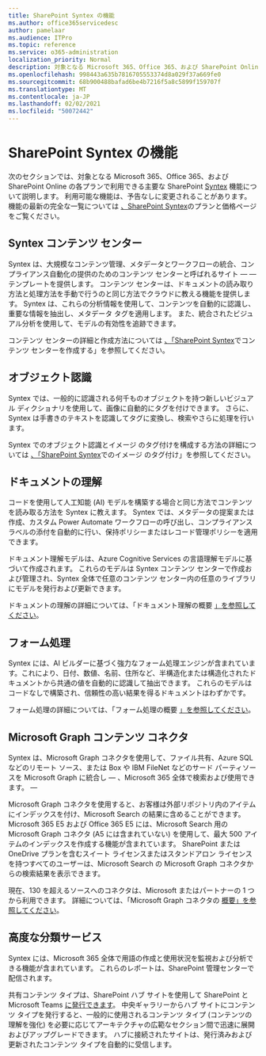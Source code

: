 ```yaml
---
title: SharePoint Syntex の機能
ms.author: office365servicedesc
author: pamelaar
ms.audience: ITPro
ms.topic: reference
ms.service: o365-administration
localization_priority: Normal
description: 対象となる Microsoft 365、Office 365、および SharePoint Online のプランで利用できる主要な SharePoint Syntex 機能について説明します。
ms.openlocfilehash: 998443a635b7816705553374d8a029f37a669fe0
ms.sourcegitcommit: 68b900488bafad6be4b7216f5a8c5899f159707f
ms.translationtype: MT
ms.contentlocale: ja-JP
ms.lasthandoff: 02/02/2021
ms.locfileid: "50072442"
---
```

# <a name="sharepoint-syntex-features"></a>SharePoint Syntex の機能 

次のセクションでは、対象となる Microsoft 365、Office 365、および SharePoint Online の各プランで利用できる主要な SharePoint [Syntex](sharepoint-syntex-service-description.md) 機能について説明します。 利用可能な機能は、予告なしに変更されることがあります。 機能の最新の完全な一覧については [、SharePoint Syntex](https://www.microsoft.com/microsoft-365/enterprise/sharepoint-syntex)のプランと価格ページをご覧ください。

## <a name="syntex-content-center"></a>Syntex コンテンツ センター

Syntex は、大規模なコンテンツ管理、メタデータとワークフローの統合、コンプライアンス自動化の提供のためのコンテンツ センターと呼ばれるサイト &mdash;  &mdash; テンプレートを提供します。 コンテンツ センターは、ドキュメントの読み取り方法と処理方法を手動で行うのと同じ方法でクラウドに教える機能を提供します。 Syntex は、これらの分析情報を使用して、コンテンツを自動的に認識し、重要な情報を抽出し、メタデータ タグを適用します。 また、統合されたビジュアル分析を使用して、モデルの有効性を追跡できます。

コンテンツ センターの詳細と作成方法については [、「SharePoint Syntex](/microsoft-365/contentunderstanding/create-a-content-center)でコンテンツ センターを作成する」を参照してください。

## <a name="object-recognition"></a>オブジェクト認識

Syntex では、一般的に認識される何千ものオブジェクトを持つ新しいビジュアル ディクショナリを使用して、画像に自動的にタグを付けできます。 さらに、Syntex は手書きのテキストを認識してタグに変換し、検索やさらに処理を行います。

Syntex でのオブジェクト認識とイメージ のタグ付けを構成する方法の詳細については [、「SharePoint Syntex](/microsoft-365/contentunderstanding/image-tagging)でのイメージ のタグ付け」を参照してください。

## <a name="document-understanding"></a>ドキュメントの理解

コードを使用して人工知能 (AI) モデルを構築する場合と同じ方法でコンテンツを読み取る方法を Syntex に教えます。 Syntex では、メタデータの提案または作成、カスタム Power Automate ワークフローの呼び出し、コンプライアンス ラベルの添付を自動的に行い、保持ポリシーまたはレコード管理ポリシーを適用できます。

ドキュメント理解モデルは、Azure Cognitive Services の言語理解モデルに基づいて作成されます。 これらのモデルは Syntex コンテンツ センターで作成および管理され、Syntex 全体で任意のコンテンツ センター内の任意のライブラリにモデルを発行および更新できます。

ドキュメントの理解の詳細については、「ドキュメント理解の概要 [」を参照してください](/microsoft-365/contentunderstanding/document-understanding-overview)。

## <a name="form-processing"></a>フォーム処理

Syntex には、AI ビルダーに基づく強力なフォーム処理エンジンが含まれています。これにより、日付、数値、名前、住所など、半構造化または構造化されたドキュメントから共通の値を自動的に認識して抽出できます。 これらのモデルはコードなしで構築され、信頼性の高い結果を得るドキュメントはわずかです。

フォーム処理の詳細については、「フォーム処理の概要 [」を参照してください](/microsoft-365/contentunderstanding/form-processing-overview)。

## <a name="microsoft-graph-content-connectors"></a>Microsoft Graph コンテンツ コネクタ

Syntex は、Microsoft Graph コネクタを使用して、ファイル共有、Azure SQL などのリモート ソース、または Box や IBM FileNet などのサード パーティソースを Microsoft Graph に統合し &mdash; 、Microsoft 365 全体で検索および使用できます。 &mdash;

Microsoft Graph コネクタを使用すると、お客様は外部リポジトリ内のアイテムにインデックスを付け、Microsoft Search の結果に含めることができます。 Microsoft 365 E5 および Office 365 E5 には、Microsoft Search 用の Microsoft Graph コネクタ (A5 には含まれていない) を使用して、最大 500 アイテムのインデックスを作成する機能が含まれています。 SharePoint または OneDrive プランを含むスイート ライセンスまたはスタンドアロン ライセンスを持つすべてのユーザーは、Microsoft Search の Microsoft Graph コネクタからの検索結果を表示できます。

現在、130 を超えるソースへのコネクタは、Microsoft またはパートナーの 1 つから利用できます。 詳細については、「Microsoft Graph コネクタの [概要」を参照してください](https://aka.ms/iwantconnectors)。

## <a name="advanced-taxonomy-services"></a>高度な分類サービス

Syntex には、Microsoft 365 全体で用語の作成と使用状況を監視および分析できる機能が含まれています。 これらのレポートは、SharePoint 管理センターで配信されます。

共有コンテンツ タイプは、SharePoint ハブ サイトを使用して SharePoint と Microsoft Teams [に発行できます](/sharepoint/dev/features/hub-site/hub-site-overview)。 中央ギャラリーからハブ サイトにコンテンツ タイプを発行すると、一般的に使用されるコンテンツ タイプ (コンテンツの理解を強化) を必要に応じてアーキテクチャの広範なセクション間で迅速に展開およびアップグレードできます。 ハブに接続されたサイトは、発行済みおよび更新されたコンテンツ タイプを自動的に受信します。
